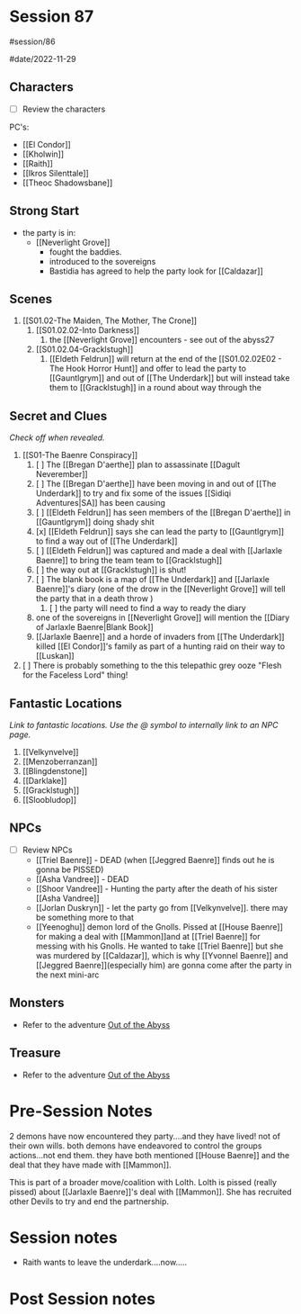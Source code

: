 # Session 87
#session/86

#date/2022-11-29
## Characters

- [ ]  Review the characters

PC's:
- [[El Condor]]
- [[Kholwin]]
- [[Raith]]
- [[Ikros Silenttale]]
- [[Theoc Shadowsbane]]

## Strong Start
- the party is in:
    - [[Neverlight Grove]]
        - fought the baddies.
        - introduced to the sovereigns
        - Bastidia has agreed to help the party look for [[Caldazar]]


## Scenes
1. [[S01.02-The Maiden, The Mother, The Crone]]
    1. [[S01.02.02-Into Darkness]]
        1. the [[Neverlight Grove]] encounters - see out of the abyss27
    3. [[S01.02.04-Gracklstugh]]
        1. [[Eldeth Feldrun]] will return at the end of the [[S01.02.02E02 - The Hook Horror Hunt]] and offer to lead the party to [[Gauntlgrym]] and out of [[The Underdark]] but will instead take them to [[Gracklstugh]] in a round about way through the 

## Secret and Clues

*Check off when revealed.*

1. [[S01-The Baenre Conspiracy]]
    1. [ ] The [[Bregan D'aerthe]] plan to assassinate [[Dagult Neverember]]
    2. [ ] The [[Bregan D'aerthe]] have been moving in and out of [[The Underdark]] to try and fix some of the issues [[Sidiqi Adventures|SA]] has been causing
    3. [ ] [[Eldeth Feldrun]] has seen members of the [[Bregan D'aerthe]] in [[Gauntlgrym]] doing shady shit
    4. [x] [[Eldeth Feldrun]] says she can lead the party to [[Gauntlgrym]] to find a way out of [[The Underdark]]
    5. [ ] [[Eldeth Feldrun]] was captured and made a deal with [[Jarlaxle Baenre]] to bring the team team to [[Gracklstugh]]
    6. [ ] the way out at [[Gracklstugh]] is shut!
    7. [ ] The blank book is a map of [[The Underdark]] and [[Jarlaxle Baenre]]'s diary (one of the drow in the [[Neverlight Grove]] will tell the party that in a death throw )
        1. [ ] the party will need to find a way to ready the diary
    8. one of the sovereigns in [[Neverlight Grove]] will mention the [[Diary of Jarlaxle Baenre|Blank Book]]
    9. [[Jarlaxle Baenre]] and a horde of invaders from [[The Underdark]] killed [[El Condor]]'s family as part of a hunting raid on their way to [[Luskan]]
2. [ ] There is probably something to the this telepathic grey ooze "Flesh for the Faceless Lord" thing!

## Fantastic Locations

*Link to fantastic locations. Use the @ symbol to internally link to an NPC page.*

1. [[Velkynvelve]]
1. [[Menzoberranzan]]
1. [[Blingdenstone]]
1. [[Darklake]]
1. [[Gracklstugh]]
1. [[Sloobludop]]

## NPCs

- [ ]  Review NPCs
    - [[Triel Baenre]] - DEAD (when [[Jeggred Baenre]] finds out he is gonna be PISSED)
    - [[Asha Vandree]] - DEAD
    - [[Shoor Vandree]] - Hunting the party after the death of his sister [[Asha Vandree]]
    - [[Jorlan Duskryn]] - let the party go from [[Velkynvelve]]. there may be something more to that
    - [[Yeenoghu]] demon lord of the Gnolls. Pissed at [[House Baenre]] for making a deal with [[Mammon]]and at [[Triel Baenre]] for messing with his Gnolls. He wanted to take [[Triel Baenre]] but she was murdered by [[Caldazar]], which is why [[Yvonnel Baenre]] and [[Jeggred Baenre]](especially him) are gonna come after the party in the next mini-arc



## Monsters
- Refer to the adventure [Out of the Abyss](https://www.dndbeyond.com/sources/oota)

## Treasure
- Refer to the adventure [Out of the Abyss](https://www.dndbeyond.com/sources/oota)

# Pre-Session Notes
2 demons have now encountered they party....and they have lived! not of their own wills. both demons have endeavored to control the groups actions...not end them. they have both mentioned [[House Baenre]] and the deal that they have made with [[Mammon]].

This is part of a broader move/coalition with Lolth. Lolth is pissed (really pissed) about [[Jarlaxle Baenre]]'s deal with [[Mammon]]. She has recruited other Devils to try and end the partnership.
# Session notes
- Raith wants to leave the underdark....now.....

# Post Session notes
